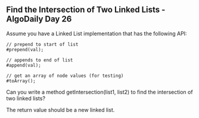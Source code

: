 ## Find the Intersection of Two Linked Lists - AlgoDaily Day 26

Assume you have a Linked List implementation that has the following API:

```
// prepend to start of list
#prepend(val);
```

```
// appends to end of list
#append(val);
```

```
// get an array of node values (for testing)
#toArray();
```

Can you write a method getIntersection(list1, list2) to find the intersection of two linked lists?

The return value should be a new linked list.
